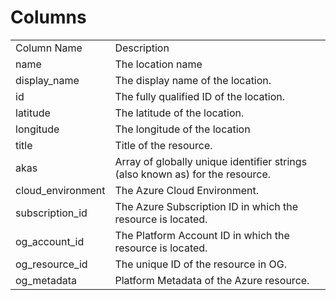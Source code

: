 # Columns  

<table>
	<tr><td>Column Name</td><td>Description</td></tr>
	<tr><td>name</td><td>The location name</td></tr>
	<tr><td>display_name</td><td>The display name of the location.</td></tr>
	<tr><td>id</td><td>The fully qualified ID of the location.</td></tr>
	<tr><td>latitude</td><td>The latitude of the location.</td></tr>
	<tr><td>longitude</td><td>The longitude of the location</td></tr>
	<tr><td>title</td><td>Title of the resource.</td></tr>
	<tr><td>akas</td><td>Array of globally unique identifier strings (also known as) for the resource.</td></tr>
	<tr><td>cloud_environment</td><td>The Azure Cloud Environment.</td></tr>
	<tr><td>subscription_id</td><td>The Azure Subscription ID in which the resource is located.</td></tr>
	<tr><td>og_account_id</td><td>The Platform Account ID in which the resource is located.</td></tr>
	<tr><td>og_resource_id</td><td>The unique ID of the resource in OG.</td></tr>
	<tr><td>og_metadata</td><td>Platform Metadata of the Azure resource.</td></tr>
</table>